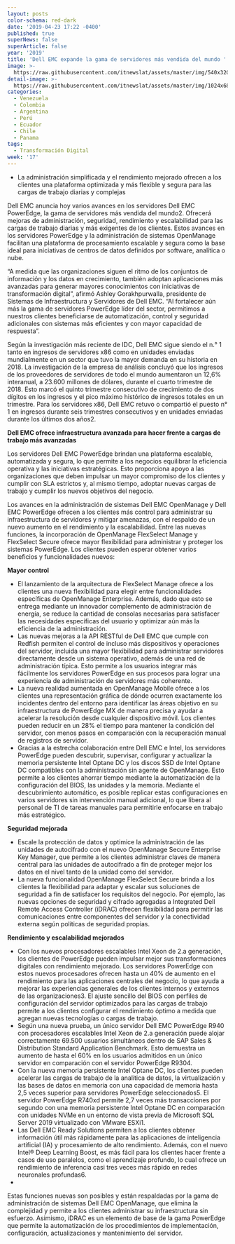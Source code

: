 ```yaml
---
layout: posts
color-schema: red-dark
date: '2019-04-23 17:22 -0400'
published: true
superNews: false
superArticle: false
year: '2019'
title: 'Dell EMC expande la gama de servidores más vendida del mundo '
image: >-
  https://raw.githubusercontent.com/itnewslat/assets/master/img/540x320/Poweredge-p.jpg
detail-image: >-
  https://raw.githubusercontent.com/itnewslat/assets/master/img/1024x680/Poweredge-g.jpg
categories:
  - Venezuela
  - Colombia
  - Argentina
  - Perú
  - Ecuador
  - Chile
  - Panama
tags:
  - Transformación Digital
week: '17'
---
```

- La administración simplificada y el rendimiento mejorado ofrecen a los clientes una plataforma optimizada y más flexible y segura para las cargas de trabajo diarias y complejas

Dell EMC anuncia hoy varios avances en los servidores Dell EMC PowerEdge, la gama de servidores más vendida del mundo2. Ofrecerá mejoras de administración, seguridad, rendimiento y escalabilidad para las cargas de trabajo diarias y más exigentes de los clientes. Estos avances en los servidores PowerEdge y la administración de sistemas OpenManage facilitan una plataforma de procesamiento escalable y segura como la base ideal para iniciativas de centros de datos definidos por software, analítica o nube. 

“A medida que las organizaciones siguen el ritmo de los conjuntos de información y los datos en crecimiento, también adoptan aplicaciones más avanzadas para generar mayores conocimientos con iniciativas de transformación digital”, afirmó Ashley Gorakhpurwalla, presidente de Sistemas de Infraestructura y Servidores de Dell EMC. “Al fortalecer aún más la gama de servidores PowerEdge líder del sector, permitimos a nuestros clientes beneficiarse de automatización, control y seguridad adicionales con sistemas más eficientes y con mayor capacidad de respuesta”.

Según la investigación más reciente de IDC, Dell EMC sigue siendo el n.° 1 tanto en ingresos de servidores x86 como en unidades enviadas mundialmente en un sector que tuvo la mayor demanda en su historia en 2018. La investigación de la empresa de análisis concluyó que los ingresos de los proveedores de servidores de todo el mundo aumentaron un 12,6% interanual, a 23.600 millones de dólares, durante el cuarto trimestre de 2018. Esto marcó el quinto trimestre consecutivo de crecimiento de dos dígitos en los ingresos y el pico máximo histórico de ingresos totales en un trimestre. Para los servidores x86, Dell EMC retuvo o compartió el puesto n° 1 en ingresos durante seis trimestres consecutivos y en unidades enviadas durante los últimos dos años2.

**Dell EMC ofrece infraestructura avanzada para hacer frente a cargas de trabajo más avanzadas**

Los servidores Dell EMC PowerEdge brindan una plataforma escalable, automatizada y segura, lo que permite a los negocios equilibrar la eficiencia operativa y las iniciativas estratégicas. Esto proporciona apoyo a las organizaciones que deben impulsar un mayor compromiso de los clientes y cumplir con SLA estrictos y, al mismo tiempo, adoptar nuevas cargas de trabajo y cumplir los nuevos objetivos del negocio.

Los avances en la administración de sistemas Dell EMC OpenManage y Dell EMC PowerEdge ofrecen a los clientes más control para administrar su infraestructura de servidores y mitigar amenazas, con el respaldo de un nuevo aumento en el rendimiento y la escalabilidad. Entre las nuevas funciones, la incorporación de OpenManage FlexSelect Manage y FlexSelect Secure ofrece mayor flexibilidad para administrar y proteger los sistemas PowerEdge. Los clientes pueden esperar obtener varios beneficios y funcionalidades nuevos:

**Mayor control**

- El lanzamiento de la arquitectura de FlexSelect Manage ofrece a los clientes una nueva flexibilidad para elegir entre funcionalidades específicas de OpenManage Enterprise. Además, dado que esto se entrega mediante un innovador complemento de administración de energía, se reduce la cantidad de consolas necesarias para satisfacer las necesidades específicas del usuario y optimizar aún más la eficiencia de la administración.
- Las nuevas mejoras a la API RESTful de Dell EMC que cumple con Redfish permiten el control de incluso más dispositivos y operaciones del servidor, incluida una mayor flexibilidad para administrar servidores directamente desde un sistema operativo, además de una red de administración típica. Esto permite a los usuarios integrar más fácilmente los servidores PowerEdge en sus procesos para lograr una experiencia de administración de servidores más coherente. 
- La nueva realidad aumentada en OpenManage Mobile ofrece a los clientes una representación gráfica de dónde ocurren exactamente los incidentes dentro del entorno para identificar las áreas objetivo en su infraestructura de PowerEdge MX de manera precisa y ayudar a acelerar la resolución desde cualquier dispositivo móvil. Los clientes pueden reducir en un 28% el tiempo para mantener la condición del servidor, con menos pasos en comparación con la recuperación manual de registros de servidor.
- Gracias a la estrecha colaboración entre Dell EMC e Intel, los servidores PowerEdge pueden descubrir, supervisar, configurar y actualizar la memoria persistente Intel Optane DC y los discos SSD de Intel Optane DC compatibles con la administración sin agente de OpenManage. Esto permite a los clientes ahorrar tiempo mediante la automatización de la configuración del BIOS, las unidades y la memoria. Mediante el descubrimiento automático, es posible replicar estas configuraciones en varios servidores sin intervención manual adicional, lo que libera al personal de TI de tareas manuales para permitirle enfocarse en trabajo más estratégico.


**Seguridad mejorada**

- Escale la protección de datos y optimice la administración de las unidades de autocifrado con el nuevo OpenManage Secure Enterprise Key Manager, que permite a los clientes administrar claves de manera central para las unidades de autocifrado a fin de proteger mejor los datos en el nivel tanto de la unidad como del servidor.
- La nueva funcionalidad OpenManage FlexSelect Secure brinda a los clientes la flexibilidad para adaptar y escalar sus soluciones de seguridad a fin de satisfacer los requisitos del negocio. Por ejemplo, las nuevas opciones de seguridad y cifrado agregadas a Integrated Dell Remote Access Controller (iDRAC) ofrecen flexibilidad para permitir las comunicaciones entre componentes del servidor y la conectividad externa según políticas de seguridad propias.


**Rendimiento y escalabilidad mejorados**

- Con los nuevos procesadores escalables Intel Xeon de 2.a generación, los clientes de PowerEdge pueden impulsar mejor sus transformaciones digitales con rendimiento mejorado. Los servidores PowerEdge con estos nuevos procesadores ofrecen hasta un 40% de aumento en el rendimiento para las aplicaciones centrales del negocio, lo que ayuda a mejorar las experiencias generales de los clientes internos y externos de las organizaciones3. El ajuste sencillo del BIOS con perfiles de configuración del servidor optimizados para las cargas de trabajo permite a los clientes configurar el rendimiento óptimo a medida que agregan nuevas tecnologías o cargas de trabajo.  
- Según una nueva prueba, un único servidor Dell EMC PowerEdge R940 con procesadores escalables Intel Xeon de 2.a generación puede alojar correctamente 69.500 usuarios simultáneos dentro de SAP Sales & Distribution Standard Application Benchmark. Esto demuestra un aumento de hasta el 60% en los usuarios admitidos en un único servidor en comparación con el servidor PowerEdge R9304.
- Con la nueva memoria persistente Intel Optane DC, los clientes pueden acelerar las cargas de trabajo de la analítica de datos, la virtualización y las bases de datos en memoria con una capacidad de memoria hasta 2,5 veces superior para servidores PowerEdge seleccionados5. El servidor PowerEdge R740xd permite 2,7 veces más transacciones por segundo con una memoria persistente Intel Optane DC en comparación con unidades NVMe en un entorno de vista previa de Microsoft SQL Server 2019 virtualizado con VMware ESXi1. 
- Las Dell EMC Ready Solutions permiten a los clientes obtener información útil más rápidamente para las aplicaciones de inteligencia artificial (IA) y procesamiento de alto rendimiento. Además, con el nuevo Intel® Deep Learning Boost, es más fácil para los clientes hacer frente a casos de uso paralelos, como el aprendizaje profundo, lo cual ofrece un rendimiento de inferencia casi tres veces más rápido en redes neuronales profundas6.
-

Estas funciones nuevas son posibles y están respaldadas por la gama de administración de sistemas Dell EMC OpenManage, que elimina la complejidad y permite a los clientes administrar su infraestructura sin esfuerzo. Asimismo, iDRAC es un elemento de base de la gama PowerEdge que permite la automatización de los procedimientos de implementación, configuración, actualizaciones y mantenimiento del servidor.

